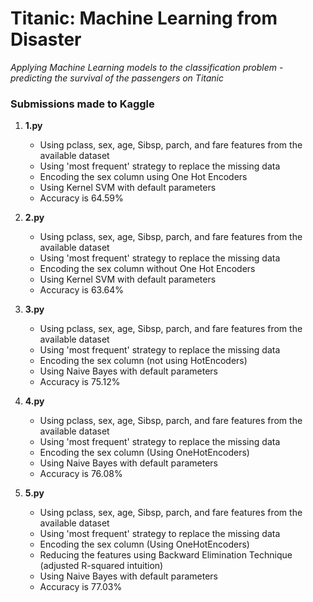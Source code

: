 # Titanic: Machine Learning from Disaster

*Applying Machine Learning models to the classification problem - predicting the survival of the passengers on Titanic*

### Submissions made to Kaggle

1. **1.py**
	* Using pclass, sex, age, Sibsp, parch, and fare features from the available dataset
	* Using 'most frequent' strategy to replace the missing data
	* Encoding the sex column using One Hot Encoders
	* Using Kernel SVM with default parameters
	* Accuracy is 64.59%
	
2. **2.py**
	* Using pclass, sex, age, Sibsp, parch, and fare features from the available dataset
	* Using 'most frequent' strategy to replace the missing data
	* Encoding the sex column without One Hot Encoders
	* Using Kernel SVM with default parameters
	* Accuracy is 63.64%	

3. **3.py**
	* Using pclass, sex, age, Sibsp, parch, and fare features from the available dataset
	* Using 'most frequent' strategy to replace the missing data
	* Encoding the sex column (not using HotEncoders)
	* Using Naive Bayes with default parameters
	* Accuracy is 75.12%
	
4. **4.py**
	* Using pclass, sex, age, Sibsp, parch, and fare features from the available dataset
	* Using 'most frequent' strategy to replace the missing data
	* Encoding the sex column (Using OneHotEncoders)
	* Using Naive Bayes with default parameters
	* Accuracy is 76.08%
	
5. **5.py**
	* Using pclass, sex, age, Sibsp, parch, and fare features from the available dataset
	* Using 'most frequent' strategy to replace the missing data
	* Encoding the sex column (Using OneHotEncoders)
	* Reducing the features using Backward Elimination Technique (adjusted R-squared intuition)
	* Using Naive Bayes with default parameters
	* Accuracy is 77.03%